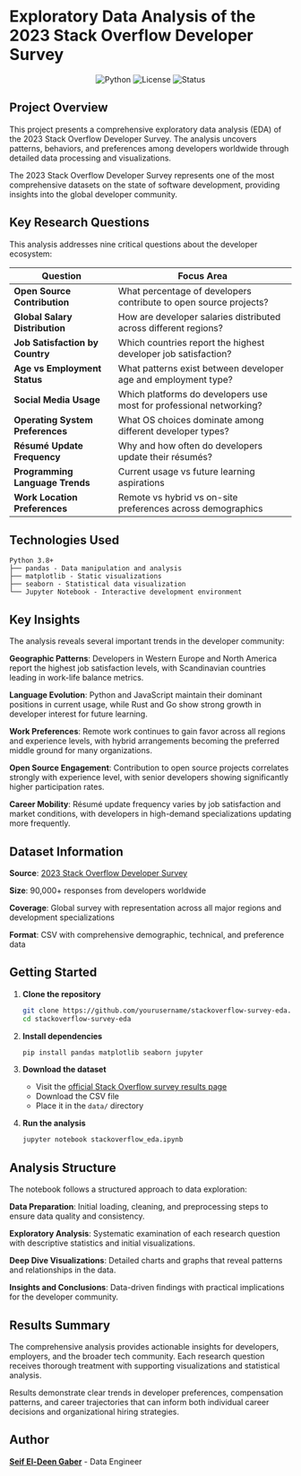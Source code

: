 # Exploratory Data Analysis of the 2023 Stack Overflow Developer Survey


<p align="center">
  <img src="https://img.shields.io/badge/python-v3.8+-blue.svg" alt="Python">
  <img src="https://img.shields.io/badge/license-MIT-green.svg" alt="License">
  <img src="https://img.shields.io/badge/status-complete-success.svg" alt="Status">
</p>

## Project Overview

This project presents a comprehensive exploratory data analysis (EDA) of the 2023 Stack Overflow Developer Survey. The analysis uncovers patterns, behaviors, and preferences among developers worldwide through detailed data processing and visualizations.

The 2023 Stack Overflow Developer Survey represents one of the most comprehensive datasets on the state of software development, providing insights into the global developer community.

## Key Research Questions

This analysis addresses nine critical questions about the developer ecosystem:

| Question | Focus Area |
|----------|------------|
| **Open Source Contribution** | What percentage of developers contribute to open source projects? |
| **Global Salary Distribution** | How are developer salaries distributed across different regions? |
| **Job Satisfaction by Country** | Which countries report the highest developer job satisfaction? |
| **Age vs Employment Status** | What patterns exist between developer age and employment type? |
| **Social Media Usage** | Which platforms do developers use most for professional networking? |
| **Operating System Preferences** | What OS choices dominate among different developer types? |
| **Résumé Update Frequency** | Why and how often do developers update their résumés? |
| **Programming Language Trends** | Current usage vs future learning aspirations |
| **Work Location Preferences** | Remote vs hybrid vs on-site preferences across demographics |

## Technologies Used

```
Python 3.8+
├── pandas - Data manipulation and analysis
├── matplotlib - Static visualizations
├── seaborn - Statistical data visualization
└── Jupyter Notebook - Interactive development environment
```

## Key Insights

The analysis reveals several important trends in the developer community:

**Geographic Patterns**: Developers in Western Europe and North America report the highest job satisfaction levels, with Scandinavian countries leading in work-life balance metrics.

**Language Evolution**: Python and JavaScript maintain their dominant positions in current usage, while Rust and Go show strong growth in developer interest for future learning.

**Work Preferences**: Remote work continues to gain favor across all regions and experience levels, with hybrid arrangements becoming the preferred middle ground for many organizations.

**Open Source Engagement**: Contribution to open source projects correlates strongly with experience level, with senior developers showing significantly higher participation rates.

**Career Mobility**: Résumé update frequency varies by job satisfaction and market conditions, with developers in high-demand specializations updating more frequently.

## Dataset Information

**Source**: [2023 Stack Overflow Developer Survey](https://survey.stackoverflow.co/2023/)

**Size**: 90,000+ responses from developers worldwide

**Coverage**: Global survey with representation across all major regions and development specializations

**Format**: CSV with comprehensive demographic, technical, and preference data

## Getting Started

1. **Clone the repository**
   ```bash
   git clone https://github.com/yourusername/stackoverflow-survey-eda.git
   cd stackoverflow-survey-eda
   ```

2. **Install dependencies**
   ```bash
   pip install pandas matplotlib seaborn jupyter
   ```

3. **Download the dataset**
   - Visit the [official Stack Overflow survey results page](https://survey.stackoverflow.co/2023/)
   - Download the CSV file
   - Place it in the `data/` directory

4. **Run the analysis**
   ```bash
   jupyter notebook stackoverflow_eda.ipynb
   ```

## Analysis Structure

The notebook follows a structured approach to data exploration:

**Data Preparation**: Initial loading, cleaning, and preprocessing steps to ensure data quality and consistency.

**Exploratory Analysis**: Systematic examination of each research question with descriptive statistics and initial visualizations.

**Deep Dive Visualizations**: Detailed charts and graphs that reveal patterns and relationships in the data.

**Insights and Conclusions**: Data-driven findings with practical implications for the developer community.

## Results Summary

The comprehensive analysis provides actionable insights for developers, employers, and the broader tech community. Each research question receives thorough treatment with supporting visualizations and statistical analysis.

Results demonstrate clear trends in developer preferences, compensation patterns, and career trajectories that can inform both individual career decisions and organizational hiring strategies.

## Author

**[Seif El-Deen Gaber](https://github.com/seeeifg)** - Data Engineer

